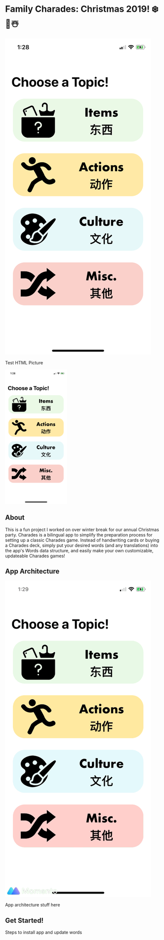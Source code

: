 # Family Charades: Christmas 2019! ❄️🎄☃️

![Home Screen Picture](https://github.com/wrenliang/Charades-Xmas-2019/blob/master/readme%20Assets/Home-Screen.PNG)

Test HTML Picture

<img src="https://github.com/wrenliang/Charades-Xmas-2019/blob/master/readme%20Assets/Home-Screen.PNG" width="200">

## About
This is a fun project I worked on over winter break for our annual Christmas party. Charades is a bilingual app to simplify the preparation process for setting up a classic Charades game. Instead of handwriting cards or buying a Charades deck, simply put your desired words (and any translations) into the app's Words data structure, and easily make your own customizable, updateable Charades games!

## App Architecture

![Demo Gif Picture](https://github.com/wrenliang/Charades-Xmas-2019/blob/master/readme%20Assets/Demo-Gif.GIF)

App architecture stuff here



## Get Started!

Steps to install app and update words

